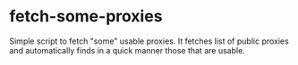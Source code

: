 # fetch-some-proxies
Simple script to fetch "some" usable proxies. It fetches list of public proxies and automatically finds in a quick manner those that are usable.
